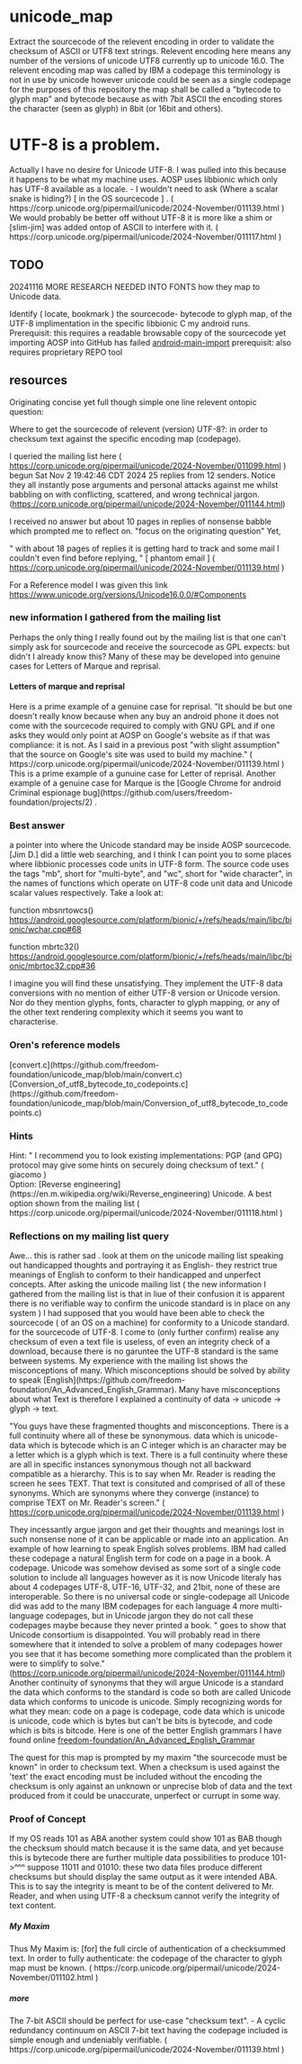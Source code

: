 # unicode_map
Extract the sourcecode of the relevent encoding in order to validate the checksum of ASCII or UTF8 text strings. Relevent encoding here means any number of the versions of unicode UTF8 currently up to  unicode 16.0. The relevent encoding map was called by IBM a codepage this terminology is not in use by unicode however unicode could be seen as a single codepage for the purposes of this repository the map shall be called a "bytecode to glyph map" and bytecode because as with 7bit ASCII the encoding stores the character (seen as glyph) in 8bit (or 16bit and others).
<h1>UTF-8 is a problem.</h1>
Actually I have no desire for Unicode UTF-8. I was pulled into this because it happens to be what my machine uses. AOSP uses libbionic which only has UTF-8 available as a locale. - I wouldn't need to ask (Where a scalar snake is hiding?) [ in the OS sourcecode ] . ( https://corp.unicode.org/pipermail/unicode/2024-November/011139.html )
 We would probably be better off without UTF-8 it is more like a shim or [slim-jim] was added ontop of ASCII to interfere with it. ( https://corp.unicode.org/pipermail/unicode/2024-November/011117.html )

<h2>TODO</h2>
20241116 MORE RESEARCH NEEDED INTO FONTS how they map to Unicode data.

Identify ( locate, bookmark ) the sourcecode- bytecode to glyph map, of the UTF-8 implimentation in the specific libbionic C my android runs. Prerequisit: this requires a readable browsable copy of the sourcecode yet importing AOSP into GitHub has failed [android-main-import](https://github.com/freedom-foundation/android-main-import)
prerequisit: also requires proprietary REPO tool

<h2>resources</h2>
Originating concise yet full though simple one line relevent ontopic question: 

Where to get the sourcecode of relevent (version) UTF-8?: in order to checksum text against the specific encoding map (codepage).

 I queried the mailing list here ( https://corp.unicode.org/pipermail/unicode/2024-November/011099.html ) begun Sat Nov 2 19:42:46 CDT 2024 25 replies from 12 senders. Notice they all instantly pose arguments and personal attacks against me whilst babbling on with conflicting, scattered, and wrong technical jargon. (https://corp.unicode.org/pipermail/unicode/2024-November/011144.html)
 
 I received no answer but about 10 pages in replies of nonsense babble which prompted me to reflect on. "focus on the originating question" Yet, 

" with about 18 pages of replies it is getting hard to track and some mail I couldn't even find before replying, " [ phantom email ] ( https://corp.unicode.org/pipermail/unicode/2024-November/011139.html )

For a Reference model I was given this link https://www.unicode.org/versions/Unicode16.0.0/#Components

<h3>new information I gathered from the mailing list</h2>
Perhaps the only thing I really found out by the mailing list is that one can't simply ask for sourcecode and receive the sourcecode as GPL expects: but didn't I already know this? Many of these may be developed into genuine cases for Letters of Marque and reprisal. 

<h4>Letters of marque and reprisal</h4>
Here is a prime example of a genuine case for reprisal. "It should be but one doesn't really know because when any buy an android phone it does not come with the sourcecode required to comply with GNU GPL and if one asks they would only point at AOSP on Google's website as if that was compliance: it is not. As I said in a previous post "with slight assumption" that the source on Google's site was used to build my machine." ( https://corp.unicode.org/pipermail/unicode/2024-November/011139.html ) This is a prime example of a gunuine case for Letter of reprisal. Another example of a genuine case for Marque is the [Google Chrome for android Criminal espionage bug](https://github.com/users/freedom-foundation/projects/2) .

<h3>Best answer</h3> a pointer into where the Unicode standard may be inside AOSP sourcecode. 
[Jim D.] did a little web searching, and I think I can point you to some places 
where libbionic 
<https://android.googlesource.com/platform/bionic/+/refs/heads/main/libc> 
processes code units in UTF-8 form. The source code uses the tags "mb", 
short for "multi-byte", and "wc", short for "wide character", in the 
names of functions which operate on UTF-8 code unit data and Unicode 
scalar values respectively.  Take a look at:

function mbsnrtowcs() 
<https://android.googlesource.com/platform/bionic/+/refs/heads/main/libc/bionic/wchar.cpp#68>

function mbrtc32() 
<https://android.googlesource.com/platform/bionic/+/refs/heads/main/libc/bionic/mbrtoc32.cpp#36>

I imagine you will find these unsatisfying. They implement the UTF-8 
data conversions with no mention of either UTF-8 version or Unicode 
version. Nor do they mention glyphs, fonts, character to glyph mapping, 
or any of the other text rendering complexity which it seems you want to 
characterise.
<h3>Oren's reference models</h3>
[convert.c](https://github.com/freedom-foundation/unicode_map/blob/main/convert.c)
[Conversion_of_utf8_bytecode_to_codepoints.c](https://github.com/freedom-foundation/unicode_map/blob/main/Conversion_of_utf8_bytecode_to_codepoints.c)
<h3>Hints</h3>
Hint: " I recommend you to look existing implementations: PGP (and GPG) protocol 
may give some hints on securely doing checksum of text." ( giacomo )
<br>
Option: [Reverse engineering](https://en.m.wikipedia.org/wiki/Reverse_engineering) Unicode. A best option shown from the mailing list  ( https://corp.unicode.org/pipermail/unicode/2024-November/011118.html )
<h3>Reflections on my mailing list query</h3> 
Awe... this is rather sad . look at them on the unicode mailing list speaking out handicapped thoughts and portraying it as English- they restrict true meanings of English to conform to their handicapped and unperfect concepts.
After asking the unicode mailing list ( the new information I gathered from the mailing list is that in liue of their confusion it is apparent there is no verifiable way to confirm the unicode standard is in place on any system ) I had supposed that you would have been able to check the sourcecode ( of an OS on a machine) for conformity to a Unicode standard. for the sourcecode of UTF-8. I come to (only further confirm) realise any checksum of even a text file is useless, of even an integrity check of a download, because there is no garuntee the UTF-8 standard is the same between systems. 
My experience with the mailing list shows the misconceptions of many. Which misconceptions should be solved by ability to speak [English](https://github.com/freedom-foundation/An_Advanced_English_Grammar). Many have misconceptions about what Text is therefore I explained a continuity of data -> unicode -> glyph -> text. 

"You guys have these fragmented thoughts and misconceptions. There is a full continuity where all of these be synonymous. data which is unicode-data which is bytecode which is an C integer which is an character may be a letter which is a glyph which is text. There is a full continuity where these are all in specific instances synonymous though not all backward compatible as a hierarchy. This is to say when Mr. Reader is reading the screen he sees TEXT. That text is consituted and comprised of all of these synonyms. Which are synonyms where they converge (instance) to comprise TEXT on Mr. Reader's screen." ( https://corp.unicode.org/pipermail/unicode/2024-November/011139.html )

They incessantly argue jargon and get their thoughts and meanings lost in such nonsense none of it can be applicable or made into an application.
An example of how learning to speak English solves problems. IBM had called these codepage a natural English term for code on a page in a book. A codepage. Unicode was somehow devised as some sort of a single code solution to include all languages however as it is now Unicode literaly has about 4 codepages UTF-8, UTF-16, UTF-32, and 21bit, none of these are interoperable. So there is no universal code or single-codepage all Unicode did was add to the many IBM codepages for each language 4 more multi-language codepages, but in Unicode jargon they do not call these codepages maybe because they never printed a book. "  goes to show that Unicode consortium is disappointed. You will probably read in there somewhere that it intended to solve a problem of many codepages hower you see that it has become something more complicated than the problem it were to simplify to solve." (https://corp.unicode.org/pipermail/unicode/2024-November/011144.html) Another continuity of synonyms that they will argue Unicode is a standard the data which conforms to the standard is code so both are called Unicode data which conforms to unicode is unicode. Simply recognizing words for what they mean: code on a page is codepage, code data which is unicode is unicode, code which is bytes but can't be bits is bytecode, and code which is bits is bitcode. 
Here is one of the better English grammars I have found online [freedom-foundation/An_Advanced_English_Grammar](https://github.com/freedom-foundation/An_Advanced_English_Grammar)

The quest for this map is prompted by my maxim "the sourcecode must be known" in order to checksum text. When a checksum is used against the 'text' the exact encoding must be included without the encoding the checksum is only against an unknown or unprecise blob of data and the text produced from it could be unaccurate, unperfect or currupt in some way.
  <h3>Proof of Concept</h3>
  If my OS reads 101 as ABA another system could show 101 as BAB though the checksum should match because it is the same data, and yet because this is bytecode there are further multiple data possibilities to produce 101->ⁿⁿⁿ suppose 11011 and 01010: these two data files produce different checksums but should display the same output as it were intended ABA. This is to say the integrity is meant to be of the content delivered to Mr. Reader, and when using UTF-8 a checksum cannot verify the integrity of text content. 
<h5>My Maxim</h5>
  Thus My Maxim is: [for] the full circle of authentication of a checksummed text. In order to fully authenticate: the codepage of the character to glyph map must be known. ( https://corp.unicode.org/pipermail/unicode/2024-November/011102.html )
  <h5>more</h5>The 7-bit ASCII should be perfect for use-case "checksum text". -  A cyclic redundancy continuum on ASCII 7-bit text having the codepage included is simple enough and undeniably verifiable. ( https://corp.unicode.org/pipermail/unicode/2024-November/011139.html )
